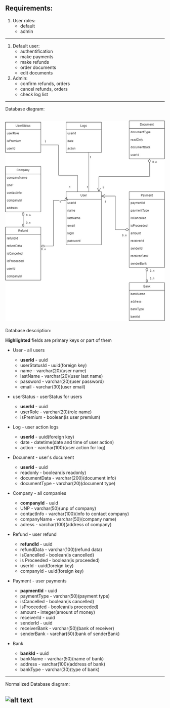 ## Requirements:
1. User roles:
   - default
   - admin
---
1. Default user:
   - authentification
   - make payments
   - make refunds
   - order documents
   - edit documents
2. Admin:
   - confirm refunds, orders
   - cancel refunds, orders
   - check log list
---
Database diagram:

![alt text](diagram.jpg)
---
Database description:

**Highlighted** fields are primary keys or part of them

- User - all users
   - **userId** - uuid
   - userStatusId - uuid(foreign key)
   - name - varchar(20)(user name)
   - lastName - varchar(20)(user last name)
   - password - varchar(20)(user password)
   - email - varchar(30)(user email)

- userStatus - userStatus for users
   - **userId** - uuid
   - userRole - varchar(20)(role name)
   - isPremium - boolean(is user premium)


- Log - user action logs
   - **userId** - uuid(foreign key)
   - date - datetime(date and time of user action)
   - action - varchar(100)(user action for log)

- Document - user's document 
   - **userId** - uuid
   - readonly - boolean(is readonly)
   - documentData - varchar(200)(document info)
   - documentType - varchar(20)(document type)

- Company - all companies
   - **companyId** - uuid
   - UNP - varchar(50)(unp of company)
   - contactInfo - varchar(100)(info to contact company)
   - companyName - varchar(50)(company name)
   - adress - varchar(100)(address of company)

- Refund - user refund
   - **refundId** - uuid
   - refundData - varchar(100)(refund data)
   - isCancelled - boolean(is cancelled)
   - is Proceeded - boolean(is proceeded)
   - userId - uuid(foreign key)
   - companyId - uuid(foreign key)

- Payment - user payments
   - **paymentId** - uuid
   - paymentType - varchar(50)(payment type)
   - isCancelled - boolean(is cancelled)
   - isProceeded - boolean(is proceeded)
   - amount - integer(amount of money)
   - receiverId - uuid
   - senderId - uuid
   - receiverBank - varchar(50)(bank of receiver)
   - senderBank - varchar(50)(bank of senderBank)

- Bank
   - **bankId** - uuid
   - bankName - varchar(50)(name of bank)
   - address - varchar(100)(address of bank)
   - bankType - varchar(30)(type of bank)
---
Normalized Database diagram:

![alt text](Normalized.png)
---
